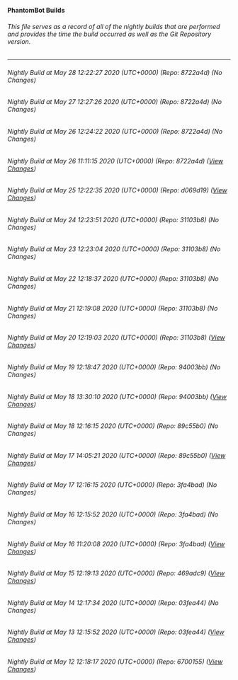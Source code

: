 **PhantomBot Builds**

###### This file serves as a record of all of the nightly builds that are performed and provides the time the build occurred as well as the Git Repository version.
-------------------------------------------------------------------------------------------------------------
###### Nightly Build at May 28 12:22:27 2020 (UTC+0000) (Repo: 8722a4d) (No Changes)
###### Nightly Build at May 27 12:27:26 2020 (UTC+0000) (Repo: 8722a4d) (No Changes)
###### Nightly Build at May 26 12:24:22 2020 (UTC+0000) (Repo: 8722a4d) (No Changes)
###### Nightly Build at May 26 11:11:15 2020 (UTC+0000) (Repo: 8722a4d) ([View Changes](https://github.com/PhantomBot/PhantomBot/compare/d069d19...8722a4d))
###### Nightly Build at May 25 12:22:35 2020 (UTC+0000) (Repo: d069d19) ([View Changes](https://github.com/PhantomBot/PhantomBot/compare/31103b8...d069d19))
###### Nightly Build at May 24 12:23:51 2020 (UTC+0000) (Repo: 31103b8) (No Changes)
###### Nightly Build at May 23 12:23:04 2020 (UTC+0000) (Repo: 31103b8) (No Changes)
###### Nightly Build at May 22 12:18:37 2020 (UTC+0000) (Repo: 31103b8) (No Changes)
###### Nightly Build at May 21 12:19:08 2020 (UTC+0000) (Repo: 31103b8) (No Changes)
###### Nightly Build at May 20 12:19:03 2020 (UTC+0000) (Repo: 31103b8) ([View Changes](https://github.com/PhantomBot/PhantomBot/compare/94003bb...31103b8))
###### Nightly Build at May 19 12:18:47 2020 (UTC+0000) (Repo: 94003bb) (No Changes)
###### Nightly Build at May 18 13:30:10 2020 (UTC+0000) (Repo: 94003bb) ([View Changes](https://github.com/PhantomBot/PhantomBot/compare/89c55b0...94003bb))
###### Nightly Build at May 18 12:16:15 2020 (UTC+0000) (Repo: 89c55b0) (No Changes)
###### Nightly Build at May 17 14:05:21 2020 (UTC+0000) (Repo: 89c55b0) ([View Changes](https://github.com/PhantomBot/PhantomBot/compare/3fa4bad...89c55b0))
###### Nightly Build at May 17 12:16:15 2020 (UTC+0000) (Repo: 3fa4bad) (No Changes)
###### Nightly Build at May 16 12:15:52 2020 (UTC+0000) (Repo: 3fa4bad) (No Changes)
###### Nightly Build at May 16 11:20:08 2020 (UTC+0000) (Repo: 3fa4bad) ([View Changes](https://github.com/PhantomBot/PhantomBot/compare/469adc9...3fa4bad))
###### Nightly Build at May 15 12:19:13 2020 (UTC+0000) (Repo: 469adc9) ([View Changes](https://github.com/PhantomBot/PhantomBot/compare/03fea44...469adc9))
###### Nightly Build at May 14 12:17:34 2020 (UTC+0000) (Repo: 03fea44) (No Changes)
###### Nightly Build at May 13 12:15:52 2020 (UTC+0000) (Repo: 03fea44) ([View Changes](https://github.com/PhantomBot/PhantomBot/compare/6700155...03fea44))
###### Nightly Build at May 12 12:18:17 2020 (UTC+0000) (Repo: 6700155) ([View Changes](https://github.com/PhantomBot/PhantomBot/compare/921fbb1...6700155))
